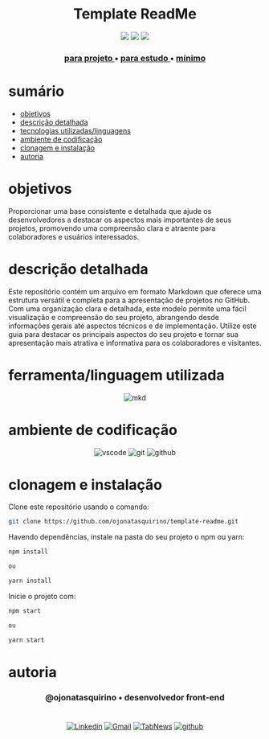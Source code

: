<h1 align="center"> Template ReadMe</h1>

[comment]: <> (Adicione o seu usuário  e o nome do repositório)

<p align="center">
  <image
  src="https://img.shields.io/github/languages/count/ojonatasquirino/template-readme"
  />
  <image
  src="https://img.shields.io/github/languages/top/ojonatasquirino/template-readme"
  />
  <image
  src="https://img.shields.io/github/last-commit/ojonatasquirino/template-readme"
  />

</p>

<div align="center">

### <a href ='/projeto/readme.md'> para projeto  </a> • <a href ='/estudo/estudo.md'> para estudo </a>  •  <a href ='/minimo/minimo.md'> mínimo </a>


</div>

# sumário 

- [objetivos](#id01)
- [descrição detalhada](#id01.01)
- [tecnologias utilizadas/linguagens](#id02)
- [ambiente de codificação](#id03)
- [clonagem e instalação](#id04)
- [autoria](#id05)



# objetivos <a name="id01"></a>


Proporcionar uma base consistente e detalhada que ajude os desenvolvedores a destacar os aspectos mais importantes de seus projetos, promovendo uma compreensão clara e atraente para colaboradores e usuários interessados.



# descrição detalhada <a name="id01.01"></a>


Este repositório contém um arquivo em formato Markdown que oferece uma estrutura versátil e completa para a apresentação de projetos no GitHub. Com uma organização clara e detalhada, este modelo permite uma fácil visualização e compreensão do seu projeto, abrangendo desde informações gerais até aspectos técnicos e de implementação. Utilize este guia para destacar os principais aspectos do seu projeto e tornar sua apresentação mais atrativa e informativa para os colaboradores e visitantes.



# ferramenta/linguagem utilizada <a name="id02"></a>

<div  align='center'> 
  
![mkd](https://img.shields.io/badge/Markdown-0D1117?style=for-the-badge&logo=markdown&logoColor=white)
</div>

# ambiente de codificação <a name="id03"></a>

<div  align='center'> 

![vscode](https://img.shields.io/badge/VSCode-0D1117?style=for-the-badge&logo=visual%20studio%20code&logoColor=blue)
![git](https://img.shields.io/badge/GIT-0D1117?style=for-the-badge&logo=git&logoColor=red)
![github](https://img.shields.io/badge/Github-0D1117?style=for-the-badge&logo=github&logoColor=fff)
</div>


# clonagem e instalação <a name="id04"></a>

Clone este repositório usando o comando:

```bash
git clone https://github.com/ojonatasquirino/template-readme.git
```

Havendo dependências, instale na pasta do seu projeto o npm ou yarn:

```bash
npm install

ou

yarn install
```

Inicie o projeto com:

```bash
npm start

ou

yarn start
```



[comment]: <> (Adicione o link da implatação, se houver)

# autoria <a name="id05"></a>

[comment]: <> (Adicione seu nome e função)

<h3 align='center'> @ojonatasquirino • desenvolvedor front-end
 </h3>

#

[comment]: <> (Adicione as suas redes sociais e profissionais)

<div  align='center'>

[![Linkedin](https://img.shields.io/badge/LinkedIn-0D1117?style=for-the-badge&logo=linkedin&logoColor=blue)](https://www.linkedin.com/in/jonatasquirino/)
<a href = "mailto:quirinoj02@gmail.com">
![Gmail](https://img.shields.io/badge/Gmail-0D1117?style=for-the-badge&logo=gmail&logoColor=red)</a>
[![TabNews](https://img.shields.io/badge/tabnews-0D1117?style=for-the-badge&logo=Databricks&logoColor=fff)](https://www.tabnews.com.br/ojonatasquirino) [![github](https://img.shields.io/badge/Github-0D1117?style=for-the-badge&logo=github&logoColor=fff)](https://www.github.com/ojonatasquirino)
</div>
